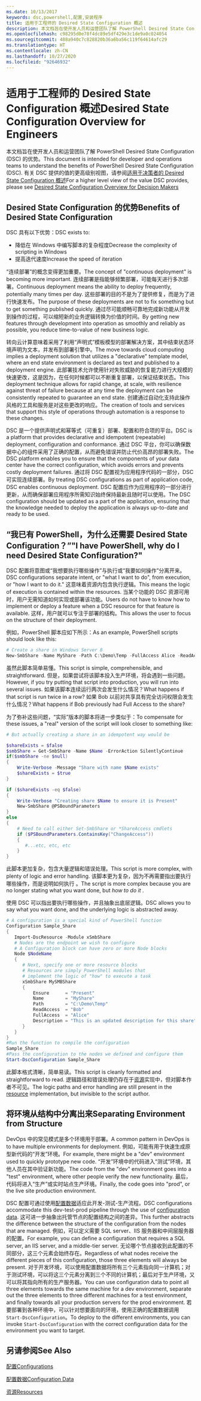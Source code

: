 ```yaml
---
ms.date: 10/13/2017
keywords: dsc,powershell,配置,安装程序
title: 适用于工程师的 Desired State Configuration 概述
description: 本文档旨在使开发人员和运营团队了解 PowerShell Desired State Configuration (DSC) 的优势。
ms.openlocfilehash: c98295d0e78f4dc89e5df429e3c1de9a0c024054
ms.sourcegitcommit: 488a940c7c828820b36a6ba56c119f64614afc29
ms.translationtype: HT
ms.contentlocale: zh-CN
ms.lasthandoff: 10/27/2020
ms.locfileid: "92646932"
---
```

# <a name="desired-state-configuration-overview-for-engineers"></a><span data-ttu-id="a1f4c-104">适用于工程师的 Desired State Configuration 概述</span><span class="sxs-lookup"><span data-stu-id="a1f4c-104">Desired State Configuration Overview for Engineers</span></span>

<span data-ttu-id="a1f4c-105">本文档旨在使开发人员和运营团队了解 PowerShell Desired State Configuration (DSC) 的优势。</span><span class="sxs-lookup"><span data-stu-id="a1f4c-105">This document is intended for developer and operations teams to understand the benefits of PowerShell Desired State Configuration (DSC).</span></span> <span data-ttu-id="a1f4c-106">有关 DSC 提供的值的更高级别视图，请参阅[适用于决策者的 Desired State Configuration 概述](decisionMaker.md)</span><span class="sxs-lookup"><span data-stu-id="a1f4c-106">For a higher level view of the value DSC provides, please see [Desired State Configuration Overview for Decision Makers](decisionMaker.md)</span></span>

## <a name="benefits-of-desired-state-configuration"></a><span data-ttu-id="a1f4c-107">Desired State Configuration 的优势</span><span class="sxs-lookup"><span data-stu-id="a1f4c-107">Benefits of Desired State Configuration</span></span>

<span data-ttu-id="a1f4c-108">DSC 具有以下优势：</span><span class="sxs-lookup"><span data-stu-id="a1f4c-108">DSC exists to:</span></span>

- <span data-ttu-id="a1f4c-109">降低在 Windows 中编写脚本的复杂程度</span><span class="sxs-lookup"><span data-stu-id="a1f4c-109">Decrease the complexity of scripting in Windows</span></span>
- <span data-ttu-id="a1f4c-110">提高迭代速度</span><span class="sxs-lookup"><span data-stu-id="a1f4c-110">Increase the speed of iteration</span></span>

<span data-ttu-id="a1f4c-111">“连续部署”的概念变得更加重要。</span><span class="sxs-lookup"><span data-stu-id="a1f4c-111">The concept of "continuous deployment" is becoming more important.</span></span> <span data-ttu-id="a1f4c-112">连续部署是指能够频繁部署，可能每天进行多次部署。</span><span class="sxs-lookup"><span data-stu-id="a1f4c-112">Continuous deployment means the ability to deploy frequently, potentially many times per day.</span></span> <span data-ttu-id="a1f4c-113">这些部署的目的不是为了提供修复，而是为了进行快速发布。</span><span class="sxs-lookup"><span data-stu-id="a1f4c-113">The purpose of these deployments are not to fix something but to get something published quickly.</span></span> <span data-ttu-id="a1f4c-114">通过尽可能顺畅可靠地完成新功能从开发到操作的过程，可以缩短新的业务逻辑转换为价值的时间。</span><span class="sxs-lookup"><span data-stu-id="a1f4c-114">By getting new features through development into operation as smoothly and reliably as possible, you reduce time-to-value of new business logic.</span></span>

<span data-ttu-id="a1f4c-115">转向云计算意味着采用了利用“声明式”模板模型的部署解决方案，其中结束状态环境声明为文本，并发布到部署引擎中。</span><span class="sxs-lookup"><span data-stu-id="a1f4c-115">The move towards cloud computing implies a deployment solution that utilizes a "declarative" template model, where an end state environment is declared as text and published to a deployment engine.</span></span> <span data-ttu-id="a1f4c-116">此部署技术允许使用针对失败威胁的恢复能力进行大规模的快速更改，这是因为，在任何时候都可以不断重复部署，以保证结束状态。</span><span class="sxs-lookup"><span data-stu-id="a1f4c-116">This deployment technique allows for rapid change, at scale, with resilience against threat of failure because at any time the deployment can be consistently repeated to guarantee an end state.</span></span> <span data-ttu-id="a1f4c-117">创建通过自动化支持此操作风格的工具和服务是对这些更改的响应。</span><span class="sxs-lookup"><span data-stu-id="a1f4c-117">The creation of tools and services that support this style of operations through automation is a response to these changes.</span></span>

<span data-ttu-id="a1f4c-118">DSC 是一个提供声明式和幂等式（可重复）部署、配置和符合项的平台。</span><span class="sxs-lookup"><span data-stu-id="a1f4c-118">DSC is a platform that provides declarative and idempotent (repeatable) deployment, configuration and conformance.</span></span> <span data-ttu-id="a1f4c-119">通过 DSC 平台，你可以确保数据中心的组件采用了正确的配置，从而避免错误并防止代价高昂的部署失败。</span><span class="sxs-lookup"><span data-stu-id="a1f4c-119">The DSC platform enables you to ensure that the components of your data center have the correct configuration, which avoids errors and prevents costly deployment failures.</span></span> <span data-ttu-id="a1f4c-120">通过将 DSC 配置视为应用程序代码的一部分，DSC 可实现连续部署。</span><span class="sxs-lookup"><span data-stu-id="a1f4c-120">By treating DSC configurations as part of application code, DSC enables continuous deployment.</span></span> <span data-ttu-id="a1f4c-121">DSC 配置应作为应用程序的一部分进行更新，从而确保部署应用程序所需知识始终保持最新且随时可以使用。</span><span class="sxs-lookup"><span data-stu-id="a1f4c-121">The DSC configuration should be updated as a part of the application, ensuring that the knowledge needed to deploy the application is always up-to-date and ready to be used.</span></span>

## <a name="i-have-powershell-why-do-i-need-desired-state-configuration"></a><span data-ttu-id="a1f4c-122">“我已有 PowerShell，为什么还需要 Desired State Configuration？”</span><span class="sxs-lookup"><span data-stu-id="a1f4c-122">"I have PowerShell, why do I need Desired State Configuration?"</span></span>

<span data-ttu-id="a1f4c-123">DSC 配置将意图或“我想要执行哪些操作”与执行或“我要如何操作”分离开来。</span><span class="sxs-lookup"><span data-stu-id="a1f4c-123">DSC configurations separate intent, or "what I want to do", from execution, or "how I want to do it."</span></span> <span data-ttu-id="a1f4c-124">这意味着资源内包含执行逻辑。</span><span class="sxs-lookup"><span data-stu-id="a1f4c-124">This means the logic of execution is contained within the resources.</span></span> <span data-ttu-id="a1f4c-125">当某个功能的 DSC 资源可用时，用户无需知道如何实现或部署该功能。</span><span class="sxs-lookup"><span data-stu-id="a1f4c-125">Users do not have to know how to implement or deploy a feature when a DSC resource for that feature is available.</span></span> <span data-ttu-id="a1f4c-126">这样，用户就可以专注于部署的结构。</span><span class="sxs-lookup"><span data-stu-id="a1f4c-126">This allows the user to focus on the structure of their deployment.</span></span>

<span data-ttu-id="a1f4c-127">例如，PowerShell 脚本应如下所示：</span><span class="sxs-lookup"><span data-stu-id="a1f4c-127">As an example, PowerShell scripts should look like this:</span></span>

```powershell
# Create a share in Windows Server 8
New-SmbShare -Name MyShare -Path C:\Demo\Temp -FullAccess Alice -ReadAccess Bob
```

<span data-ttu-id="a1f4c-128">虽然此脚本简单易懂。</span><span class="sxs-lookup"><span data-stu-id="a1f4c-128">This script is simple, comprehensible, and straightforward.</span></span> <span data-ttu-id="a1f4c-129">但是，如果尝试将该脚本投入生产环境，将会遇到一些问题。</span><span class="sxs-lookup"><span data-stu-id="a1f4c-129">However, if you try putting that script into production, you will run into several issues.</span></span> <span data-ttu-id="a1f4c-130">如果该脚本连续运行两次会发生什么情况？</span><span class="sxs-lookup"><span data-stu-id="a1f4c-130">What happens if that script is run twice in a row?</span></span> <span data-ttu-id="a1f4c-131">如果 Bob 以前对共享具有完全访问权限会发生什么情况？</span><span class="sxs-lookup"><span data-stu-id="a1f4c-131">What happens if Bob previously had Full Access to the share?</span></span>

<span data-ttu-id="a1f4c-132">为了弥补这些问题，“实际”版本的脚本将进一步类似于：</span><span class="sxs-lookup"><span data-stu-id="a1f4c-132">To compensate for these issues, a "real" version of the script will look closer to something like:</span></span>

```powershell
# But actually creating a share in an idempotent way would be

$shareExists = $false
$smbShare = Get-SmbShare -Name $Name -ErrorAction SilentlyContinue
if($smbShare -ne $null)
{
    Write-Verbose -Message "Share with name $Name exists"
    $shareExists = $true
}

if ($shareExists -eq $false)
{
    Write-Verbose "Creating share $Name to ensure it is Present"
    New-SmbShare @PSBoundParameters
}
else
{
    # Need to call either Set-SmbShare or *ShareAccess cmdlets
    if ($PSBoundParameters.ContainsKey("ChangeAccess"))
    {
       #...etc, etc, etc
    }
}
```

<span data-ttu-id="a1f4c-133">此脚本更加复杂，包含大量逻辑和错误处理。</span><span class="sxs-lookup"><span data-stu-id="a1f4c-133">This script is more complex, with plenty of logic and error handling.</span></span> <span data-ttu-id="a1f4c-134">该脚本更为复杂，因为不再需要指出要执行哪些操作，而是说明如何执行  。</span><span class="sxs-lookup"><span data-stu-id="a1f4c-134">The script is more complex because you are no longer stating what you want done, but _how to do it_ .</span></span>

<span data-ttu-id="a1f4c-135">使用 DSC 可以指出要执行哪些操作，并且抽象出底层逻辑。</span><span class="sxs-lookup"><span data-stu-id="a1f4c-135">DSC allows you to say what you want done, and the underlying logic is abstracted away.</span></span>

```powershell
# A configuration is a special kind of PowerShell function
Configuration Sample_Share
{
   Import-DscResource -Module xSmbShare
   # Nodes are the endpoint we wish to configure
   # A Configuration block can have zero or more Node blocks
   Node $NodeName
   {
      # Next, specify one or more resource blocks
      # Resources are simply PowerShell modules that
      # implement the logic of "how" to execute a task
      xSmbShare MySMBShare
      {
          Ensure      = "Present"
          Name        = "MyShare"
          Path        = "C:\Demo\Temp"
          ReadAccess  = "Bob"
          FullAccess  = "Alice"
          Description = "This is an updated description for this share"
      }
   }
}
#Run the function to compile the configuration
Sample_Share
#Pass the configuration to the nodes we defined and configure them
Start-DscConfiguration Sample_Share
```

<span data-ttu-id="a1f4c-136">此脚本格式清晰，简单易读。</span><span class="sxs-lookup"><span data-stu-id="a1f4c-136">This script is cleanly formatted and straightforward to read.</span></span>
<span data-ttu-id="a1f4c-137">逻辑路径和错误处理仍存在于[资源](../resources/resources.md)实现中，但对脚本作者不可见。</span><span class="sxs-lookup"><span data-stu-id="a1f4c-137">The logic paths and error handling are still present in the [resource](../resources/resources.md) implementation, but invisible to the script author.</span></span>

## <a name="separating-environment-from-structure"></a><span data-ttu-id="a1f4c-138">将环境从结构中分离出来</span><span class="sxs-lookup"><span data-stu-id="a1f4c-138">Separating Environment from Structure</span></span>

<span data-ttu-id="a1f4c-139">DevOps 中的常见模式是多个环境用于部署。</span><span class="sxs-lookup"><span data-stu-id="a1f4c-139">A common pattern in DevOps is to have multiple environments for deployment.</span></span> <span data-ttu-id="a1f4c-140">例如，可能有用于快速生成原型新代码的“开发”环境。</span><span class="sxs-lookup"><span data-stu-id="a1f4c-140">For example, there might be a "dev" environment used to quickly prototype new code.</span></span> <span data-ttu-id="a1f4c-141">“开发”环境中的代码进入“测试”环境，其他人员在其中验证新功能。</span><span class="sxs-lookup"><span data-stu-id="a1f4c-141">The code from the "dev" environment goes into a "test" environment, where other people verify the new functionality.</span></span> <span data-ttu-id="a1f4c-142">最后，代码将进入“生产”或实时站点生产环境。</span><span class="sxs-lookup"><span data-stu-id="a1f4c-142">Finally, the code goes into "prod", or the live site production environment.</span></span>

<span data-ttu-id="a1f4c-143">DSC 配置可通过使用[配置数据](../configurations/configData.md)适应此开发-测试-生产流程。</span><span class="sxs-lookup"><span data-stu-id="a1f4c-143">DSC configurations accommodate this dev-test-prod pipeline through the use of [configuration data](../configurations/configData.md).</span></span>
<span data-ttu-id="a1f4c-144">这可进一步抽象出托管节点的配置结构之间的差异。</span><span class="sxs-lookup"><span data-stu-id="a1f4c-144">This further abstracts the difference between the structure of the configuration from the nodes that are managed.</span></span> <span data-ttu-id="a1f4c-145">例如，可以定义需要 SQL server、IIS 服务器和中间层服务器的配置。</span><span class="sxs-lookup"><span data-stu-id="a1f4c-145">For example, you can define a configuration that requires a SQL server, an IIS server, and a middle-tier server.</span></span> <span data-ttu-id="a1f4c-146">无论哪个节点接收到此配置的不同部分，这三个元素会始终存在。</span><span class="sxs-lookup"><span data-stu-id="a1f4c-146">Regardless of what nodes receive the different pieces of this configuration, those three elements will always be present.</span></span> <span data-ttu-id="a1f4c-147">对于开发环境，可以使用配置数据将所有三个元素指向同一计算机；对于测试环境，可以将这三个元素分离到三个不同的计算机；最后对于生产环境，又可以将其指向所有的生产服务器。</span><span class="sxs-lookup"><span data-stu-id="a1f4c-147">You can use configuration data to point all three elements towards the same machine for a dev environment, separate out the three elements to three different machines for a test environment, and finally towards all your production servers for the prod environment.</span></span> <span data-ttu-id="a1f4c-148">若要部署到各种环境中，可以针对想要面向的环境，使用正确的配置数据调用 `Start-DscConfiguration`。</span><span class="sxs-lookup"><span data-stu-id="a1f4c-148">To deploy to the different environments, you can invoke `Start-DscConfiguration` with the correct configuration data for the environment you want to target.</span></span>

## <a name="see-also"></a><span data-ttu-id="a1f4c-149">另请参阅</span><span class="sxs-lookup"><span data-stu-id="a1f4c-149">See Also</span></span>

[<span data-ttu-id="a1f4c-150">配置</span><span class="sxs-lookup"><span data-stu-id="a1f4c-150">Configurations</span></span>](../configurations/configurations.md)

[<span data-ttu-id="a1f4c-151">配置数据</span><span class="sxs-lookup"><span data-stu-id="a1f4c-151">Configuration Data</span></span>](../configurations/configData.md)

[<span data-ttu-id="a1f4c-152">资源</span><span class="sxs-lookup"><span data-stu-id="a1f4c-152">Resources</span></span>](../resources/resources.md)
